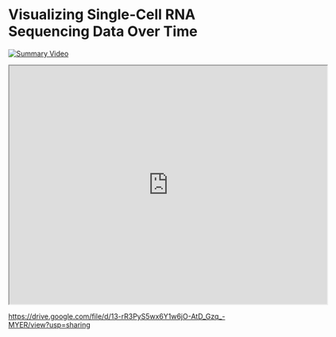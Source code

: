 # Visualizing Single-Cell RNA Sequencing Data Over Time


[![Summary Video](https://i.imgur.com/vKb2F1B.png)](https://drive.google.com/file/d/13-rR3PyS5wx6Y1w6jO-AtD_Gzq_-MYER/preview)

<iframe src="https://drive.google.com/file/d/13-rR3PyS5wx6Y1w6jO-AtD_Gzq_-MYER/preview" width="640" height="480"></iframe>

https://drive.google.com/file/d/13-rR3PyS5wx6Y1w6jO-AtD_Gzq_-MYER/view?usp=sharing
